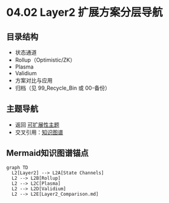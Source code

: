 # 04.02 Layer2 扩展方案分层导航

## 目录结构

- 状态通道
- Rollup（Optimistic/ZK）
- Plasma
- Validium
- 方案对比与应用
- 归档（见 99_Recycle_Bin 或 00-备份）

## 主题导航

- 返回 [可扩展性主题](../README.md)
- 交叉引用：[知识图谱](../../00_Knowledge_Graph.md)

## Mermaid知识图谱锚点

```mermaid
graph TD
  L2[Layer2] --> L2A[State Channels]
  L2 --> L2B[Rollup]
  L2 --> L2C[Plasma]
  L2 --> L2D[Validium]
  L2 --> L2E[Layer2_Comparison.md]
```
